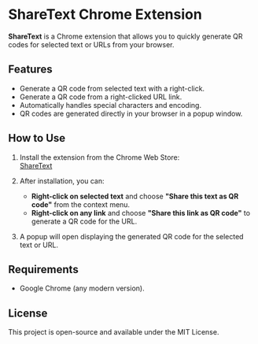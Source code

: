 # ShareText Chrome Extension

**ShareText** is a Chrome extension that allows you to quickly generate QR codes for selected text or URLs from your browser.

## Features

- Generate a QR code from selected text with a right-click.
- Generate a QR code from a right-clicked URL link.
- Automatically handles special characters and encoding.
- QR codes are generated directly in your browser in a popup window.

## How to Use

1. Install the extension from the Chrome Web Store:  
   [ShareText](https://chromewebstore.google.com/detail/sharetext/bkahniimimedceplohokcnajhdcoppkg)
   
2. After installation, you can:
   - **Right-click on selected text** and choose **"Share this text as QR code"** from the context menu.
   - **Right-click on any link** and choose **"Share this link as QR code"** to generate a QR code for the URL.

3. A popup will open displaying the generated QR code for the selected text or URL.

## Requirements

- Google Chrome (any modern version).

## License

This project is open-source and available under the MIT License.
